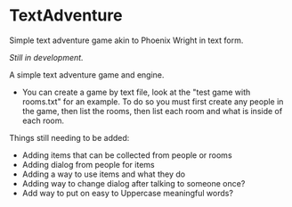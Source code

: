 # TextAdventure
Simple text adventure game akin to Phoenix Wright in text form.

*Still in development.*

A simple text adventure game and engine.
 
  * You can create a game by text file, look at the "test game with rooms.txt" for an example.  To do so you must first create any people in the game, then list the rooms, then list each room and what is inside of each room.
  
Things still needing to be added:
   * Adding items that can be collected from people or rooms
   * Adding dialog from people for items
   * Adding a way to use items and what they do
   * Adding way to change dialog after talking to someone once?
   * Add way to put on easy to Uppercase meaningful words?
  
